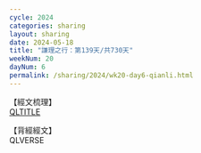 ```yaml
---
cycle: 2024
categories: sharing
layout: sharing
date: 2024-05-18
title: "謙理之行：第139天/共730天"
weekNum: 20
dayNum: 6
permalink: /sharing/2024/wk20-day6-qianli.html
---
```

【經文梳理】  
[QLTITLE](QLLINK)

【背經經文】  
QLVERSE
